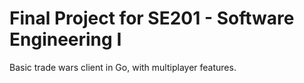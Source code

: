 # Final Project for SE201 - Software Engineering I

Basic trade wars client in Go, with multiplayer features.

